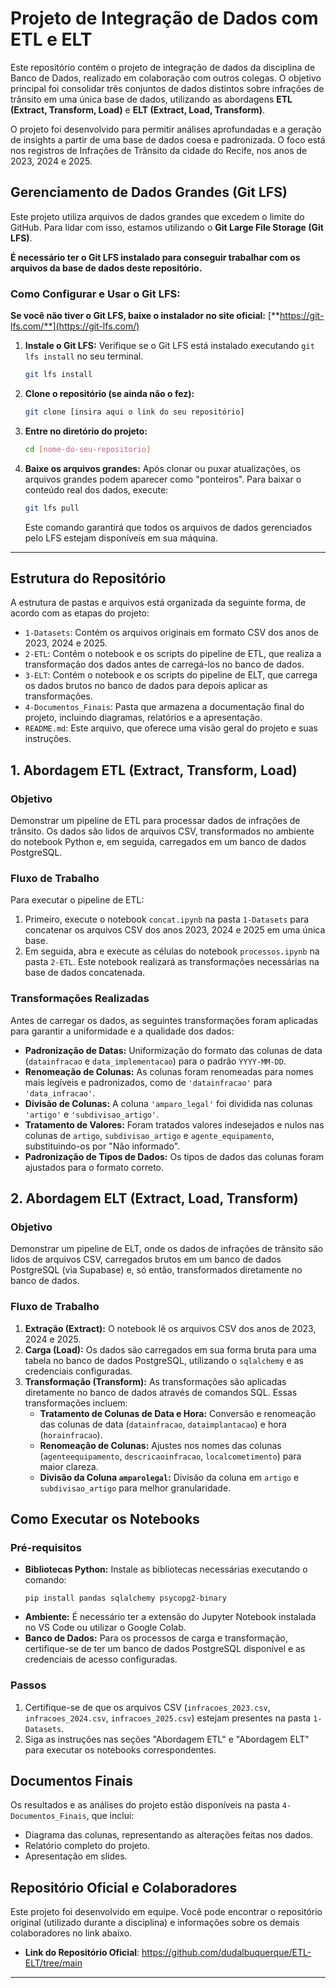 # Projeto de Integração de Dados com ETL e ELT

Este repositório contém o projeto de integração de dados da disciplina de Banco de Dados, realizado em colaboração com outros colegas. O objetivo principal foi consolidar três conjuntos de dados distintos sobre infrações de trânsito em uma única base de dados, utilizando as abordagens **ETL (Extract, Transform, Load)** e **ELT (Extract, Load, Transform)**.

O projeto foi desenvolvido para permitir análises aprofundadas e a geração de insights a partir de uma base de dados coesa e padronizada. O foco está nos registros de Infrações de Trânsito da cidade do Recife, nos anos de 2023, 2024 e 2025.

## Gerenciamento de Dados Grandes (Git LFS)

Este projeto utiliza arquivos de dados grandes que excedem o limite do GitHub. Para lidar com isso, estamos utilizando o **Git Large File Storage (Git LFS)**.

**É necessário ter o Git LFS instalado para conseguir trabalhar com os arquivos da base de dados deste repositório.**

### Como Configurar e Usar o Git LFS:

**Se você não tiver o Git LFS, baixe o instalador no site oficial:** [**https://git-lfs.com/**](https://git-lfs.com/)

1.  **Instale o Git LFS:**
    Verifique se o Git LFS está instalado executando `git lfs install` no seu terminal.
    ```bash
    git lfs install
    ```
2.  **Clone o repositório (se ainda não o fez):**
    ```bash
    git clone [insira aqui o link do seu repositório]
    ```
3.  **Entre no diretório do projeto:**
    ```bash
    cd [nome-do-seu-repositorio]
    ```
4.  **Baixe os arquivos grandes:**
    Após clonar ou puxar atualizações, os arquivos grandes podem aparecer como "ponteiros". Para baixar o conteúdo real dos dados, execute:
    ```bash
    git lfs pull
    ```
    Este comando garantirá que todos os arquivos de dados gerenciados pelo LFS estejam disponíveis em sua máquina.

---

## Estrutura do Repositório

A estrutura de pastas e arquivos está organizada da seguinte forma, de acordo com as etapas do projeto:

* `1-Datasets`: Contém os arquivos originais em formato CSV dos anos de 2023, 2024 e 2025.
* `2-ETL`: Contém o notebook e os scripts do pipeline de ETL, que realiza a transformação dos dados antes de carregá-los no banco de dados.
* `3-ELT`: Contém o notebook e os scripts do pipeline de ELT, que carrega os dados brutos no banco de dados para depois aplicar as transformações.
* `4-Documentos_Finais`: Pasta que armazena a documentação final do projeto, incluindo diagramas, relatórios e a apresentação.
* `README.md`: Este arquivo, que oferece uma visão geral do projeto e suas instruções.

## 1. Abordagem ETL (Extract, Transform, Load)

### Objetivo
Demonstrar um pipeline de ETL para processar dados de infrações de trânsito. Os dados são lidos de arquivos CSV, transformados no ambiente do notebook Python e, em seguida, carregados em um banco de dados PostgreSQL.

### Fluxo de Trabalho
Para executar o pipeline de ETL:
1.  Primeiro, execute o notebook `concat.ipynb` na pasta `1-Datasets` para concatenar os arquivos CSV dos anos 2023, 2024 e 2025 em uma única base.
2.  Em seguida, abra e execute as células do notebook `processos.ipynb` na pasta `2-ETL`. Este notebook realizará as transformações necessárias na base de dados concatenada.

### Transformações Realizadas
Antes de carregar os dados, as seguintes transformações foram aplicadas para garantir a uniformidade e a qualidade dos dados:
* **Padronização de Datas:** Uniformização do formato das colunas de data (`datainfracao` e `data_implementacao`) para o padrão `YYYY-MM-DD`.
* **Renomeação de Colunas:** As colunas foram renomeadas para nomes mais legíveis e padronizados, como de `'datainfracao'` para `'data_infracao'`.
* **Divisão de Colunas:** A coluna `'amparo_legal'` foi dividida nas colunas `'artigo'` e `'subdivisao_artigo'`.
* **Tratamento de Valores:** Foram tratados valores indesejados e nulos nas colunas de `artigo`, `subdivisao_artigo` e `agente_equipamento`, substituindo-os por "Não informado".
* **Padronização de Tipos de Dados:** Os tipos de dados das colunas foram ajustados para o formato correto.

## 2. Abordagem ELT (Extract, Load, Transform)

### Objetivo
Demonstrar um pipeline de ELT, onde os dados de infrações de trânsito são lidos de arquivos CSV, carregados brutos em um banco de dados PostgreSQL (via Supabase) e, só então, transformados diretamente no banco de dados.

### Fluxo de Trabalho
1.  **Extração (Extract):** O notebook lê os arquivos CSV dos anos de 2023, 2024 e 2025.
2.  **Carga (Load):** Os dados são carregados em sua forma bruta para uma tabela no banco de dados PostgreSQL, utilizando o `sqlalchemy` e as credenciais configuradas.
3.  **Transformação (Transform):** As transformações são aplicadas diretamente no banco de dados através de comandos SQL. Essas transformações incluem:
    * **Tratamento de Colunas de Data e Hora:** Conversão e renomeação das colunas de data (`datainfracao`, `dataimplantacao`) e hora (`horainfracao`).
    * **Renomeação de Colunas:** Ajustes nos nomes das colunas (`agenteequipamento`, `descricaoinfracao`, `localcometimento`) para maior clareza.
    * **Divisão da Coluna `amparolegal`:** Divisão da coluna em `artigo` e `subdivisao_artigo` para melhor granularidade.

## Como Executar os Notebooks

### Pré-requisitos
* **Bibliotecas Python:** Instale as bibliotecas necessárias executando o comando:
    ```
    pip install pandas sqlalchemy psycopg2-binary
    ```
* **Ambiente:** É necessário ter a extensão do Jupyter Notebook instalada no VS Code ou utilizar o Google Colab.
* **Banco de Dados:** Para os processos de carga e transformação, certifique-se de ter um banco de dados PostgreSQL disponível e as credenciais de acesso configuradas.

### Passos
1.  Certifique-se de que os arquivos CSV (`infracoes_2023.csv`, `infracoes_2024.csv`, `infracoes_2025.csv`) estejam presentes na pasta `1-Datasets`.
2.  Siga as instruções nas seções "Abordagem ETL" e "Abordagem ELT" para executar os notebooks correspondentes.

## Documentos Finais

Os resultados e as análises do projeto estão disponíveis na pasta `4-Documentos_Finais`, que inclui:
* Diagrama das colunas, representando as alterações feitas nos dados.
* Relatório completo do projeto.
* Apresentação em slides.

## Repositório Oficial e Colaboradores

Este projeto foi desenvolvido em equipe. Você pode encontrar o repositório original (utilizado durante a disciplina) e informações sobre os demais colaboradores no link abaixo.

* **Link do Repositório Oficial**: https://github.com/dudalbuquerque/ETL-ELT/tree/main

---
